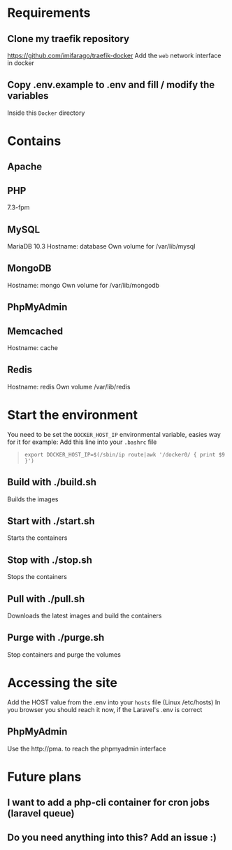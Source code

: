 # Requirements
## Clone my traefik repository
https://github.com/imifarago/traefik-docker
Add the `web` network interface in docker

## Copy .env.example to .env and fill / modify the variables
Inside this `Docker` directory

# Contains

## Apache

## PHP
7.3-fpm

## MySQL
MariaDB 10.3
Hostname: database
Own volume for /var/lib/mysql

## MongoDB
Hostname: mongo
Own volume for /var/lib/mongodb

## PhpMyAdmin

## Memcached
Hostname: cache

## Redis
Hostname: redis
Own volume /var/lib/redis

# Start the environment

You need to be set the `DOCKER_HOST_IP` environmental variable, easies way for it for example:
Add this line into your `.bashrc` file
> `export DOCKER_HOST_IP=$(/sbin/ip route|awk '/docker0/ { print $9 }')`

## Build with ./build.sh
Builds the images

## Start with ./start.sh
Starts the containers

## Stop with ./stop.sh
Stops the containers

## Pull with ./pull.sh
Downloads the latest images and build the containers

## Purge with ./purge.sh
Stop containers and purge the volumes

# Accessing the site
Add the HOST value from the .env into your `hosts` file (Linux /etc/hosts)
In you browser you should reach it now, if the Laravel's .env is correct

## PhpMyAdmin
Use the http://pma.<hostname> to reach the phpmyadmin interface

# Future plans

## I want to add a php-cli container for cron jobs (laravel queue)

## Do you need anything into this? Add an issue :)
